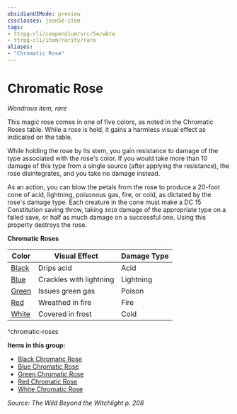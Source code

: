 ```yaml
---
obsidianUIMode: preview
cssclasses: json5e-item
tags:
- ttrpg-cli/compendium/src/5e/wbtw
- ttrpg-cli/item/rarity/rare
aliases: 
- "Chromatic Rose"
---
```

# Chromatic Rose
*Wondrous item, rare*  



This magic rose comes in one of five colors, as noted in the Chromatic Roses table. While a rose is held, it gains a harmless visual effect as indicated on the table.

While holding the rose by its stem, you gain resistance to damage of the type associated with the rose's color. If you would take more than 10 damage of this type from a single source (after applying the resistance), the rose disintegrates, and you take no damage instead.

As an action, you can blow the petals from the rose to produce a 20-foot cone of acid, lightning, poisonous gas, fire, or cold, as dictated by the rose's damage type. Each creature in the cone must make a DC 15 Constitution saving throw, taking `3d10` damage of the appropriate type on a failed save, or half as much damage on a successful one. Using this property destroys the rose.

**Chromatic Roses**

| Color | Visual Effect | Damage Type |
|-------|---------------|-------------|
| [Black](/CLI/items/black-chromatic-rose-wbtw.md) | Drips acid | Acid |
| [Blue](/CLI/items/blue-chromatic-rose-wbtw.md) | Crackles with lightning | Lightning |
| [Green](/CLI/items/green-chromatic-rose-wbtw.md) | Issues green gas | Poison |
| [Red](/CLI/items/red-chromatic-rose-wbtw.md) | Wreathed in fire | Fire |
| [White](/CLI/items/white-chromatic-rose-wbtw.md) | Covered in frost | Cold |
^chromatic-roses

**Items in this group:**

- [Black Chromatic Rose](/CLI/items/black-chromatic-rose-wbtw.md)
- [Blue Chromatic Rose](/CLI/items/blue-chromatic-rose-wbtw.md)
- [Green Chromatic Rose](/CLI/items/green-chromatic-rose-wbtw.md)
- [Red Chromatic Rose](/CLI/items/red-chromatic-rose-wbtw.md)
- [White Chromatic Rose](/CLI/items/white-chromatic-rose-wbtw.md)

*Source: The Wild Beyond the Witchlight p. 208*